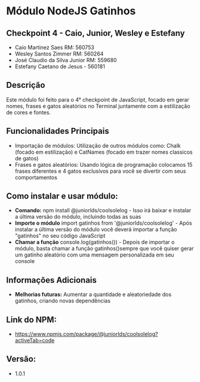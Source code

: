 # Módulo NodeJS Gatinhos
## Checkpoint 4 - Caio, Junior, Wesley e Estefany
 * Caio Martinez Saes RM: 560753
 * Wesley Santos Zimmer RM: 560264
 * José Claudio da Silva Junior RM: 559680
 * Estefany Caetano de Jesus - 560181

## Descrição
Este módulo foi feito para o 4° checkpoint de JavaScript, focado em gerar nomes, frases e gatos aleatórios no Terminal juntamente com a estilização de cores e fontes.

## Funcionalidades Principais
* Importação de módulos: Utilização de outros módulos como: Chalk (focado em estilização) e CatNames (focado em trazer nomes classicos de gatos)
* Frases e gatos aleatórios: Usando lógica de programação colocamos 15 frases diferentes e 4 gatos exclusívos para você se divertir com seus comportamentos

## Como instalar e usar módulo:
* **Comando:** npm install @juniorlds/coolsolelog - Isso irá baixar e instalar a última versão do módulo, incluindo todas as suas
* **Importe o módulo** import gatinhos from '@juniorlds/coolsolelog' - Após instalar a última versão do módulo você deverá importar a função "gatinhos" no seu código JavaScript
* **Chamar a função** console.log(gatinhos()) - Depois de importar o módulo, basta chamar a função gatinhos()sempre que você quiser gerar um gatinho aleatório com uma mensagem personalizada em seu console
  
## Informações Adicionais
* **Melhorias futuras:** Aumentar a quantidade e aleatoriedade dos gatinhos, criando novas dependências

## Link do NPM: 
* https://www.npmjs.com/package/@juniorlds/coolsolelog?activeTab=code

## Versão:
* 1.0.1
